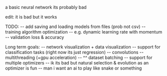 a basic neural network
its probably bad

edit: it is bad but it works

TODO:
    -- add saving and loading models from files (prob not csv)
    -- training algorithm optimization
    -- e.g. dynamic learning rate with momentum
    -- validation loss & accuracy

Long term goals: 
    -- network visualization + data visualization
    -- support for classification tasks (right now its just regression)
    -- convolutions
    -- multithreading (+gpu acceleration)
    -- ^^ dataset batching
    -- support for multiple optimizers
    -- ik its bad but natural selection & evolution as an optimizer is fun
    -- man i want an ai to play like snake or something
